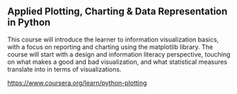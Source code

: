 ## Applied Plotting, Charting & Data Representation in Python

This course will introduce the learner to information visualization basics, with a focus on reporting and charting using the matplotlib library. The course will start with a design and information literacy perspective, touching on what makes a good and bad visualization, and what statistical measures translate into in terms of visualizations.

https://www.coursera.org/learn/python-plotting